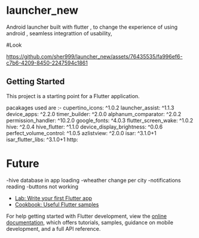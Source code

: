 # launcher_new

Android launcher built with flutter , to change the experience of using android , seamless integrattion of usability,

#Look




https://github.com/sher999/launcher_new/assets/76435535/fa996ef6-c7b6-4209-8450-2247594c1861



## Getting Started

This project is a starting point for a Flutter application.

pacakages used are :-
  cupertino_icons: ^1.0.2
  launcher_assist: ^1.1.3
  device_apps: ^2.2.0
  timer_builder: ^2.0.0
  alphanum_comparator: ^2.0.2
  permission_handler: ^10.2.0
  google_fonts: ^4.0.3
  flutter_screen_wake: ^1.0.2
  hive: ^2.0.4
  hive_flutter: ^1.1.0
  device_display_brightness: ^0.0.6
  perfect_volume_control: ^1.0.5
  azlistview: ^2.0.0
  isar: ^3.1.0+1
  isar_flutter_libs: ^3.1.0+1
  http:


# Future 

  -hive database in  app loading 
  -wheather change per city
  -notifications reading
  -buttons not working 

  

- [Lab: Write your first Flutter app](https://docs.flutter.dev/get-started/codelab)
- [Cookbook: Useful Flutter samples](https://docs.flutter.dev/cookbook)

For help getting started with Flutter development, view the
[online documentation](https://docs.flutter.dev/), which offers tutorials,
samples, guidance on mobile development, and a full API reference.
